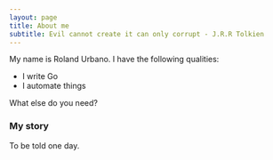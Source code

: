 ```yaml
---
layout: page
title: About me
subtitle: Evil cannot create it can only corrupt - J.R.R Tolkien
---
```


My name is Roland Urbano. I have the following qualities:

- I write Go
- I automate things

What else do you need?

### My story

To be told one day.
